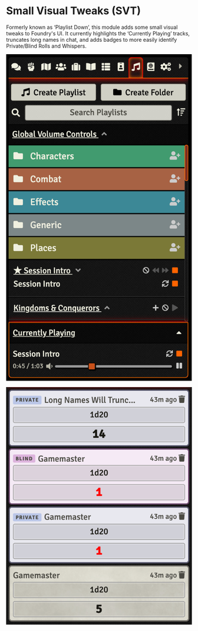 # Small Visual Tweaks (SVT)

Formerly known as ‘Playlist Down’, this module adds some small visual tweaks to Foundry's UI. It currently highlights the ‘Currently Playing’ tracks, truncates long names in chat, and adds badges to more easily identify Private/Blind Rolls and Whispers.

![Screenshot displaying the changes on ‘Currently Playing’ tracks](currently-playing.png)

![Screenshot displaying the changes to the chat](chat.png)
